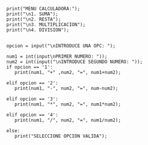 	print("MENU CALCULADORA:");              
	print("\n1. SUMA");
	print("\n2. RESTA");
	print("\n3. MULTIPLICACION");
	print("\n4. DIVISION");
	
	
	opcion = input("\nINTRODUCE UNA OPC: ");
	
	num1 = int(input\nPRIMER NUMERO: "));
	num2 = int(input("\nINTRODUCE SEGUNDO NUMERO: "));
	if opcion == '1':
	   print(num1, "+" ,num2, "=", num1+num2);
	
	elif opcion == '2':
	   print(num1, "-", num2, "=", num-num2);
	
	elif opcion == '3':
	   print(num1, "*", num2, "=", num1*num2);
	
	elif opcion == '4':
	   print(num1, "/", num2, "=", num1/num2);
	
	else:
	   print("SELECCIONE OPCION VALIDA");
